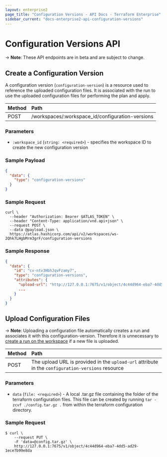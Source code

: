 ```yaml
---
layout: enterprise2
page_title: "Configuration Versions - API Docs - Terraform Enterprise"
sidebar_current: "docs-enterprise2-api-configuration-versions"
---
```


# Configuration Versions API

-> **Note**: These API endpoints are in beta and are subject to change.

## Create a Configuration Version

A configuration version (`configuration-version`) is a resource used to reference the uploaded configuration files. It is associated with the run to use the uploaded configuration files for performing the plan and apply.

| Method | Path           |
| :----- | :------------- |
| POST | /workspaces/:workspace_id/configuration-versions |

### Parameters

- `:workspace_id` (`string: <required>`) - specifies the workspace ID to create the new configuration version

### Sample Payload

```json
{
  "data": {
    "type": "configuration-versions"
  }
}
```

### Sample Request

```shell
curl \
  --header "Authorization: Bearer $ATLAS_TOKEN" \
  --header "Content-Type: application/vnd.api+json" \
  --request POST \
  --data @payload.json \
  https://atlas.hashicorp.com/api/v2/workspaces/ws-2Qhk7LHgbMrm3grF/configuration-versions
```

### Sample Response

```json
{
  "data": {
    "id": "cv-ntv3HbhJqvFzamy7",
    "type": "configuration-versions",
    "attributes": {
      "upload-url": "http://127.0.0.1:7675/v1/object/4c44d964-eba7-4dd5-ad29-1ece7b99e8da"
      ...
    }
  }
}
```

## Upload Configuration Files

-> **Note**: Uploading a configuration file automatically creates a run and associates it with this configuration-version. Therefore it is unnecessary to [create a run on the workspace](./run.html#create-a-run) if a new file is uploaded.

| Method | Path           |
| :----- | :------------- |
| POST | The upload URL is provided in the `upload-url` attribute in the `configuration-versions` resource |

### Parameters

- `data` (`file: <required>`) - A local .tar.gz file containing the folder of the terraform configuration files. This file can be created by running `tar -zcvf ./config.tar.gz .` from within the terraform configuration directory.

### Sample Request

```shell
$ curl \
    --request PUT \
    -F 'data=@config.tar.gz' \
    http://127.0.0.1:7675/v1/object/4c44d964-eba7-4dd5-ad29-1ece7b99e8da
```
